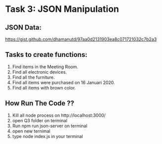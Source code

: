 # **Task 3: JSON Manipulation**

## JSON Data:
https://gist.github.com/dhamanutd/97aa0d2131903ea8c071721032c7b2a3

##  Tasks to create functions:
1. Find items in the Meeting Room.
2. Find all electronic devices.
3. Find all the furniture.
4. Find all items were purchased on 16 Januari 2020.
5. Find all items with brown color.

## How Run The Code ??
1. Kill all node process on http://localhost:3000/
2. open Q3 folder on terminal
3. Run npm run json-server on terminal
4. open new ternimal
5. type node index.js in your terminal
